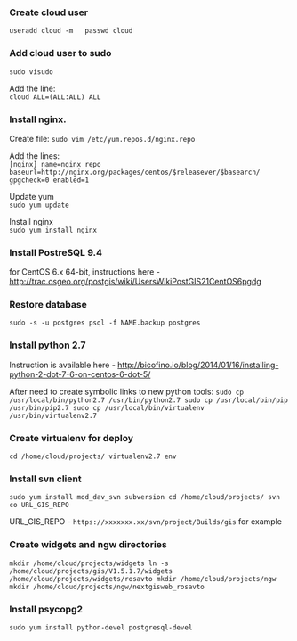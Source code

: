 ### Create cloud user  
`useradd cloud -m  
passwd cloud`

### Add cloud user to sudo  
`sudo visudo`

Add the line:  
`cloud ALL=(ALL:ALL) ALL`

### Install nginx. 
Create file:
`sudo vim /etc/yum.repos.d/nginx.repo`

Add the lines:  
`[nginx]
name=nginx repo
baseurl=http://nginx.org/packages/centos/$releasever/$basearch/
gpgcheck=0
enabled=1`

Update yum  
`sudo yum update`

Install nginx  
`sudo yum install nginx`

### Install PostreSQL 9.4
for CentOS 6.x 64-bit, instructions here - http://trac.osgeo.org/postgis/wiki/UsersWikiPostGIS21CentOS6pgdg

### Restore database
`sudo -s -u postgres
psql -f NAME.backup postgres`

### Install python 2.7
Instruction is available here - http://bicofino.io/blog/2014/01/16/installing-python-2-dot-7-6-on-centos-6-dot-5/

After need to create symbolic links to new python tools:
`sudo cp /usr/local/bin/python2.7 /usr/bin/python2.7
sudo cp /usr/local/bin/pip /usr/bin/pip2.7
sudo cp /usr/local/bin/virtualenv /usr/bin/virtualenv2.7`

### Create virtualenv for deploy
`cd /home/cloud/projects/
virtualenv2.7 env`

### Install svn client
`sudo yum install mod_dav_svn subversion
cd /home/cloud/projects/
svn co URL_GIS_REPO`

URL_GIS_REPO - `https://xxxxxxx.xx/svn/project/Builds/gis` for example 

### Create widgets and ngw directories
`mkdir /home/cloud/projects/widgets
ln -s /home/cloud/projects/gis/V1.5.1.7/widgets /home/cloud/projects/widgets/rosavto
mkdir /home/cloud/projects/ngw
mkdir /home/cloud/projects/ngw/nextgisweb_rosavto`

### Install psycopg2
`sudo yum install python-devel postgresql-devel`

